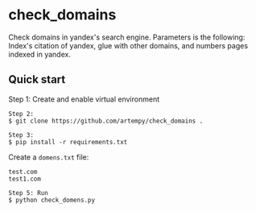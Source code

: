 # check_domains
Check domains in yandex's search engine. Parameters is the following: Index's citation of yandex, glue with other domains, and numbers pages indexed in yandex.

## Quick start
 
Step 1: Create and enable virtual environment

```
Step 2: 
$ git clone https://github.com/artempy/check_domains .
```
 
```
Step 3: 
$ pip install -r requirements.txt
```

Create a ```domens.txt``` file:
```
test.com
test1.com
```

```
Step 5: Run
$ python check_domens.py
```
